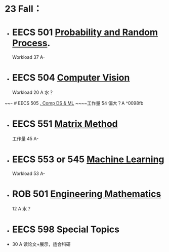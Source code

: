 # 23 Fall： 

- # EECS 501 [Probability and Random Process](https://atlas.ai.umich.edu/course/EECS%20501/). 
	Workload 37 A-

- # EECS 504 [Computer Vision](https://atlas.ai.umich.edu/course/EECS%20504/) 
	Workload 20 A 水？
	
~~- # EECS 505 [. Comp DS & ML](https://atlas.ai.umich.edu/course/EECS%20505/)
	~~~~工作量 54 偏大？A
	 ^0098fb
- # EECS 551 [Matrix Method](https://atlas.ai.umich.edu/course/EECS%20551/) 
	工作量 45 A-

- # EECS 553 or 545 [Machine Learning](https://atlas.ai.umich.edu/course/EECS%20545/) 
   Workload 53 A-

- # ROB 501 [Engineering Mathematics](https://atlas.ai.umich.edu/course/ROB%20501/) 
	12 A 水？

- # EECS 598 Special Topics
- 30 A 读论文+展示，适合科研

